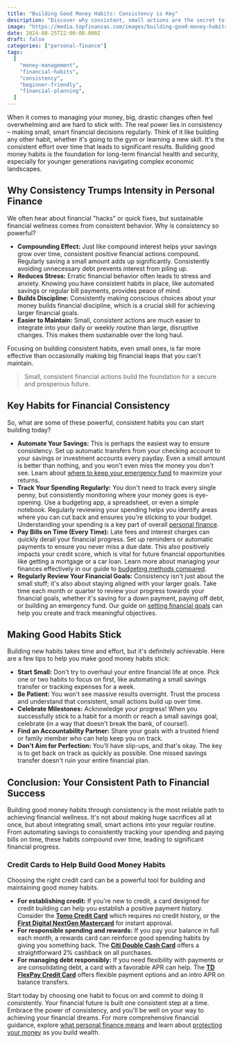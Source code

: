 ```yaml
---
title: "Building Good Money Habits: Consistency is Key"
description: "Discover why consistent, small actions are the secret to lasting financial health and how to build strong money habits that stick."
image: "https://media.topfinanzas.com/images/building-good-money-habits-consistency-is-key-2.webp"
date: 2024-08-25T22:00:00.000Z
draft: false
categories: ["personal-finance"]
tags:
  [
    "money-management",
    "financial-habits",
    "consistency",
    "beginner-friendly",
    "financial-planning",
  ]
---
```


When it comes to managing your money, big, drastic changes often feel overwhelming and are hard to stick with. The real power lies in consistency – making small, smart financial decisions regularly. Think of it like building any other habit, whether it's going to the gym or learning a new skill. It's the consistent effort over time that leads to significant results. Building good money habits is the foundation for long-term financial health and security, especially for younger generations navigating complex economic landscapes.

## Why Consistency Trumps Intensity in Personal Finance

We often hear about financial "hacks" or quick fixes, but sustainable financial wellness comes from consistent behavior. Why is consistency so powerful?

- **Compounding Effect:** Just like compound interest helps your savings grow over time, consistent positive financial actions compound. Regularly saving a small amount adds up significantly. Consistently avoiding unnecessary debt prevents interest from piling up.
- **Reduces Stress:** Erratic financial behavior often leads to stress and anxiety. Knowing you have consistent habits in place, like automated savings or regular bill payments, provides peace of mind.
- **Builds Discipline:** Consistently making conscious choices about your money builds financial discipline, which is a crucial skill for achieving larger financial goals.
- **Easier to Maintain:** Small, consistent actions are much easier to integrate into your daily or weekly routine than large, disruptive changes. This makes them sustainable over the long haul.

Focusing on building consistent habits, even small ones, is far more effective than occasionally making big financial leaps that you can't maintain.

> Small, consistent financial actions build the foundation for a secure and prosperous future.

## Key Habits for Financial Consistency

So, what are some of these powerful, consistent habits you can start building today?

- **Automate Your Savings:** This is perhaps the easiest way to ensure consistency. Set up automatic transfers from your checking account to your savings or investment accounts every payday. Even a small amount is better than nothing, and you won't even miss the money you don't see. Learn about [where to keep your emergency fund](/personal-finance/high-yield-savings-accounts-vs-money-market-accounts-where-to-keep-your-emergency-fund) to maximize your returns.
- **Track Your Spending Regularly:** You don't need to track every single penny, but consistently monitoring where your money goes is eye-opening. Use a budgeting app, a spreadsheet, or even a simple notebook. Regularly reviewing your spending helps you identify areas where you can cut back and ensures you're sticking to your budget. Understanding your spending is a key part of overall [personal finance](/personal-finance/what-is-personal-finance-and-why-does-it-matter).
- **Pay Bills on Time (Every Time):** Late fees and interest charges can quickly derail your financial progress. Set up reminders or automatic payments to ensure you never miss a due date. This also positively impacts your credit score, which is vital for future financial opportunities like getting a mortgage or a car loan. Learn more about managing your finances effectively in our guide to [budgeting methods compared](/personal-finance/budgeting-methods-compared-which-approach-fits-your-spending-style).
- **Regularly Review Your Financial Goals:** Consistency isn't just about the small stuff; it's also about staying aligned with your larger goals. Take time each month or quarter to review your progress towards your financial goals, whether it's saving for a down payment, paying off debt, or building an emergency fund. Our guide on [setting financial goals](/personal-finance/setting-financial-goals-a-beginners-guide-to-planning-your-future) can help you create and track meaningful objectives.

## Making Good Habits Stick

Building new habits takes time and effort, but it's definitely achievable. Here are a few tips to help you make good money habits stick:

- **Start Small:** Don't try to overhaul your entire financial life at once. Pick one or two habits to focus on first, like automating a small savings transfer or tracking expenses for a week.
- **Be Patient:** You won't see massive results overnight. Trust the process and understand that consistent, small actions build up over time.
- **Celebrate Milestones:** Acknowledge your progress! When you successfully stick to a habit for a month or reach a small savings goal, celebrate (in a way that doesn't break the bank, of course!).
- **Find an Accountability Partner:** Share your goals with a trusted friend or family member who can help keep you on track.
- **Don't Aim for Perfection:** You'll have slip-ups, and that's okay. The key is to get back on track as quickly as possible. One missed savings transfer doesn't ruin your entire financial plan.

## Conclusion: Your Consistent Path to Financial Success

Building good money habits through consistency is the most reliable path to achieving financial wellness. It's not about making huge sacrifices all at once, but about integrating small, smart actions into your regular routine. From automating savings to consistently tracking your spending and paying bills on time, these habits compound over time, leading to significant financial progress.

### Credit Cards to Help Build Good Money Habits

Choosing the right credit card can be a powerful tool for building and maintaining good money habits.

- **For establishing credit:** If you're new to credit, a card designed for credit building can help you establish a positive payment history. Consider the [**Tomo Credit Card**](/financial-solutions/tomo-credit-card-benefits) which requires no credit history, or the [**First Digital NextGen Mastercard**](/financial-solutions/first-digital-nextgen-mastercard-benefits) for instant approval.
- **For responsible spending and rewards:** If you pay your balance in full each month, a rewards card can reinforce good spending habits by giving you something back. The [**Citi Double Cash Card**](/financial-solutions/citi-double-cash-credit-card-benefits) offers a straightforward 2% cashback on all purchases.
- **For managing debt responsibly:** If you need flexibility with payments or are consolidating debt, a card with a favorable APR can help. The [**TD FlexPay Credit Card**](/financial-solutions/td-flexpay-credit-card-benefits) offers flexible payment options and an intro APR on balance transfers.

Start today by choosing one habit to focus on and commit to doing it consistently. Your financial future is built one consistent step at a time. Embrace the power of consistency, and you'll be well on your way to achieving your financial dreams. For more comprehensive financial guidance, explore [what personal finance means](/personal-finance/what-is-personal-finance-and-why-does-it-matter) and learn about [protecting your money](/personal-finance/protecting-your-money-an-introduction-to-financial-security) as you build wealth.
